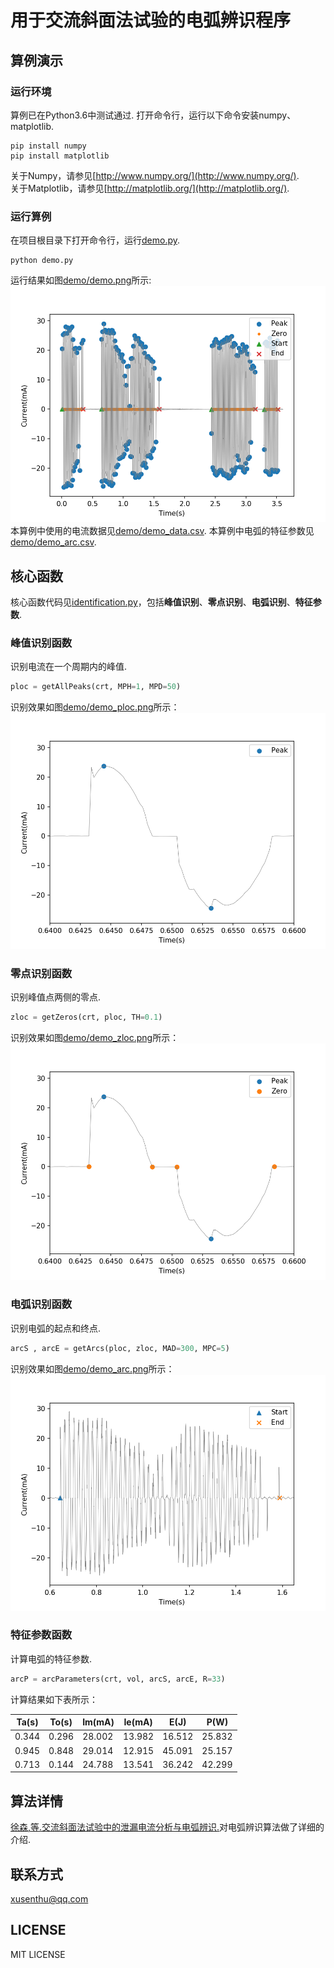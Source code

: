 # 用于交流斜面法试验的电弧辨识程序
## 算例演示
### 运行环境
算例已在Python3.6中测试通过.
打开命令行，运行以下命令安装numpy、matplotlib.
```shell
pip install numpy
pip install matplotlib
```
关于Numpy，请参见[http://www.numpy.org/](http://www.numpy.org/).  
关于Matplotlib，请参见[http://matplotlib.org/](http://matplotlib.org/).
### 运行算例
在项目根目录下打开命令行，运行[demo.py](demo.py).
```shell
python demo.py
```
运行结果如图[demo/demo.png](demo/demo.png)所示:
[![demo.png](demo/demo.png)](demo/demo.png)
本算例中使用的电流数据见[demo/demo_data.csv](demo/demo_data.csv).
本算例中电弧的特征参数见[demo/demo_arc.csv](demo/demo_arc.csv).
## 核心函数
核心函数代码见[identification.py](identification.py)，包括**峰值识别**、**零点识别**、**电弧识别**、**特征参数**.
### 峰值识别函数
识别电流在一个周期内的峰值.
```python
ploc = getAllPeaks(crt, MPH=1, MPD=50)
```
识别效果如图[demo/demo_ploc.png](demo/demo_ploc.png)所示：
[![demo/demo_ploc.png](demo/demo_ploc.png)](demo/demo_ploc.png)
### 零点识别函数
识别峰值点两侧的零点.
```python
zloc = getZeros(crt, ploc, TH=0.1)
```
识别效果如图[demo/demo_zloc.png](demo/demo_zloc.png)所示：
[![demo_zloc.png](demo/demo_zloc.png)](demo/demo_zloc.png)
### 电弧识别函数
识别电弧的起点和终点.
```python
arcS , arcE = getArcs(ploc, zloc, MAD=300, MPC=5)
```
识别效果如图[demo/demo_arc.png](demo/demo_arc.png)所示：
[![demo/demo_arc.png](demo/demo_arc.png)](demo/demo_arc.png)
### 特征参数函数
计算电弧的特征参数.
```python
arcP = arcParameters(crt, vol, arcS, arcE, R=33)
```
计算结果如下表所示：

| Ta(s) | To(s) | Im(mA) | Ie(mA) |  E(J)  |  P(W)  |
|-------|-------|--------|--------|--------|--------|
| 0.344 | 0.296 | 28.002 | 13.982 | 16.512 | 25.832 |
| 0.945 | 0.848 | 29.014 | 12.915 | 45.091 | 25.157 |
| 0.713 | 0.144 | 24.788 | 13.541 | 36.242 | 42.299 |

## 算法详情
[徐森,等.交流斜面法试验中的泄漏电流分析与电弧辨识.]()对电弧辨识算法做了详细的介绍.
## 联系方式
xusenthu@qq.com
## LICENSE
MIT LICENSE

